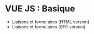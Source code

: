 # VUE JS : Basique

- Liaisons et formulaires (HTML version)
- Liaisons et formulaires (SFC version)